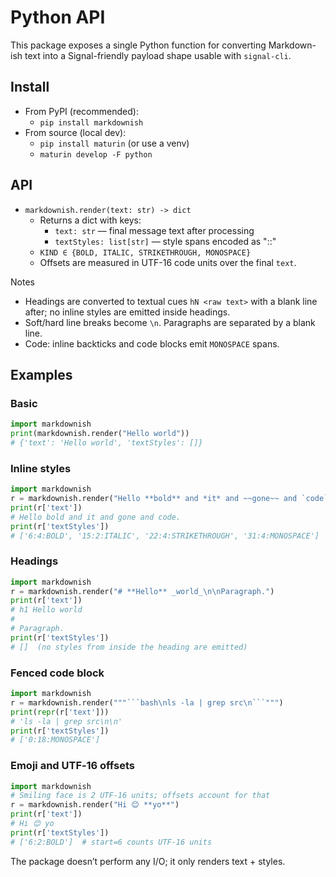 # Python API

This package exposes a single Python function for converting Markdown-ish text into a Signal-friendly payload shape usable with `signal-cli`.

## Install

- From PyPI (recommended):
  - `pip install markdownish`
- From source (local dev):
  - `pip install maturin` (or use a venv)
  - `maturin develop -F python`

## API

- `markdownish.render(text: str) -> dict`
  - Returns a dict with keys:
    - `text: str` — final message text after processing
    - `textStyles: list[str]` — style spans encoded as "<start>:<len>:<KIND>"
  - `KIND ∈ {BOLD, ITALIC, STRIKETHROUGH, MONOSPACE}`
  - Offsets are measured in UTF-16 code units over the final `text`.

Notes
- Headings are converted to textual cues `hN <raw text>` with a blank line after; no inline styles are emitted inside headings.
- Soft/hard line breaks become `\n`. Paragraphs are separated by a blank line.
- Code: inline backticks and code blocks emit `MONOSPACE` spans.

## Examples

### Basic

```py
import markdownish
print(markdownish.render("Hello world"))
# {'text': 'Hello world', 'textStyles': []}
```

### Inline styles

```py
import markdownish
r = markdownish.render("Hello **bold** and *it* and ~~gone~~ and `code`.")
print(r['text'])
# Hello bold and it and gone and code.
print(r['textStyles'])
# ['6:4:BOLD', '15:2:ITALIC', '22:4:STRIKETHROUGH', '31:4:MONOSPACE']
```

### Headings

```py
import markdownish
r = markdownish.render("# **Hello** _world_\n\nParagraph.")
print(r['text'])
# h1 Hello world
#
# Paragraph.
print(r['textStyles'])
# []  (no styles from inside the heading are emitted)
```

### Fenced code block

```py
import markdownish
r = markdownish.render("""```bash\nls -la | grep src\n```""")
print(repr(r['text']))
# 'ls -la | grep src\n\n'
print(r['textStyles'])
# ['0:18:MONOSPACE']
```

### Emoji and UTF‑16 offsets

```py
import markdownish
# Smiling face is 2 UTF-16 units; offsets account for that
r = markdownish.render("Hi 😊 **yo**")
print(r['text'])
# Hi 😊 yo
print(r['textStyles'])
# ['6:2:BOLD']  # start=6 counts UTF-16 units
```

The package doesn’t perform any I/O; it only renders text + styles.
